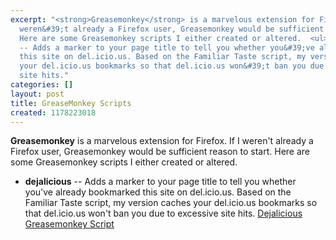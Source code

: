 ```yaml
---
excerpt: "<strong>Greasemonkey</strong> is a marvelous extension for Firefox. If I
  weren&#39;t already a Firefox user, Greasemonkey would be sufficient reason to start.
  Here are some Greasemonkey scripts I either created or altered.  <ul> <li><strong>dejalicious</strong>
  -- Adds a marker to your page title to tell you whether you&#39;ve already bookmarked
  this site on del.icio.us. Based on the Familiar Taste script, my version caches
  your del.icio.us bookmarks so that del.icio.us won&#39;t ban you due to excessive
  site hits."
categories: []
layout: post
title: GreaseMonkey Scripts
created: 1178223018
---
```

<strong>Greasemonkey</strong> is a marvelous extension for Firefox. If I weren&#39;t already a Firefox user, Greasemonkey would be sufficient reason to start. Here are some Greasemonkey scripts I either created or altered.  <ul> <li><strong>dejalicious</strong> -- Adds a marker to your page title to tell you whether you&#39;ve already bookmarked this site on del.icio.us. Based on the Familiar Taste script, my version caches your del.icio.us bookmarks so that del.icio.us won&#39;t ban you due to excessive site hits. <a href="/files/dejalicious.user.js">Dejalicious Greasemonkey Script</a></li></ul>
